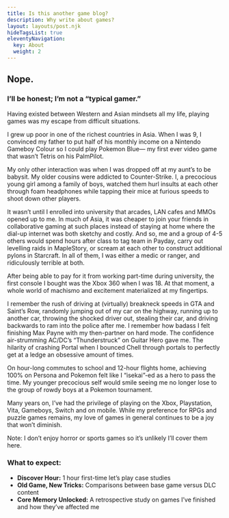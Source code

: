 ```yaml
---
title: Is this another game blog?
description: Why write about games?
layout: layouts/post.njk
hideTagsList: true
eleventyNavigation:
  key: About
  weight: 2
---
```


## Nope.

### I’ll be honest; I’m not a “typical gamer.” 

Having existed between Western and Asian mindsets all my life, playing games was my escape from difficult situations. 

I grew up poor in one of the richest countries in Asia. When I was 9, I convinced my father to put half of his monthly income on a Nintendo Gameboy Colour so I could play Pokemon Blue— my first ever video game that wasn’t Tetris on his PalmPilot.

My only other interaction was when I was dropped off at my aunt’s to be babysit. My older cousins were addicted to Counter-Strike. I, a precocious young girl among a family of boys, watched them hurl insults at each other through foam headphones while tapping their mice at furious speeds to shoot down other players.

It wasn’t until I enrolled into university that arcades, LAN cafes and MMOs opened up to me. In much of Asia, it was cheaper to join your friends in collaborative gaming at such places instead of staying at home where the dial-up internet was both sketchy and costly. And so, me and a group of 4-5 others would spend hours after class to tag team in Payday, carry out levelling raids in MapleStory, or scream at each other to construct additional pylons in Starcraft. In all of them, I was either a medic or ranger, and ridiculously terrible at both.

After being able to pay for it from working part-time during university, the first console I bought was the Xbox 360 when I was 18. At that moment, a whole world of machismo and excitement materialized at my fingertips. 

I remember the rush of driving at (virtually) breakneck speeds in GTA and Saint’s Row, randomly jumping out of my car on the highway, running up to another car, throwing the shocked driver out, stealing their car, and driving backwards to ram into the police after me. I remember how badass I felt finishing Max Payne with my then-partner on hard mode. The confidence air-strumming AC/DC’s “Thunderstruck” on Guitar Hero gave me. The hilarity of crashing Portal when I bounced Chell through portals to perfectly get at a ledge an obsessive amount of times.

On hour-long commutes to school and 12-hour flights home, achieving 100% on Persona and Pokemon felt like I “isekai”-ed as a hero to pass the time. My younger precocious self would smile seeing me no longer lose to the group of rowdy boys at a Pokemon tournament. 

Many years on, I’ve had the privilege of playing on the Xbox, Playstation, Vita, Gameboys, Switch and on mobile. While my preference for RPGs and puzzle games remains, my love of games in general continues to be a joy that won’t diminish.

Note: I don’t enjoy horror or sports games so it’s unlikely I’ll cover them here.

### What to expect:

- **Discover Hour:** 1 hour first-time let’s play case studies
- **Old Game, New Tricks:** Comparisons between base game versus DLC content
- **Core Memory Unlocked:** A retrospective study on games I’ve finished and how they’ve affected me